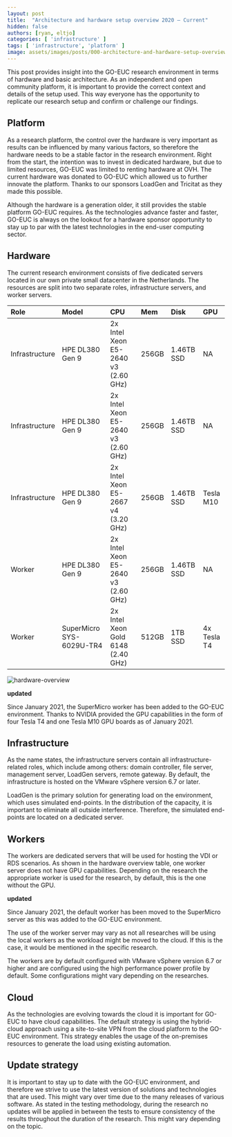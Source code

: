 ```yaml
---
layout: post
title:  "Architecture and hardware setup overview 2020 – Current"
hidden: false
authors: [ryan, eltjo]
categories: [ 'infrastructure' ]
tags: [ 'infrastructure', 'platform' ]
image: assets/images/posts/000-architecture-and-hardware-setup-overview-2020/000-architecture-and-hardware-setup-overview-2020-feature-image.png
---
```

This post provides insight into the GO-EUC research environment in terms of hardware and basic architecture. As an independent and open community platform, it is important to provide the correct context and details of the setup used. This way everyone has the opportunity to replicate our research setup and confirm or challenge our findings.

## Platform
As a research platform, the control over the hardware is very important as results can be influenced by many various factors, so therefore the hardware needs to be a stable factor in the research environment. Right from the start, the intention was to invest in dedicated hardware, but due to limited resources, GO-EUC was limited to renting hardware at OVH. The current hardware was donated to GO-EUC which allowed us to further innovate the platform. Thanks to our sponsors LoadGen and Tricitat as they made this possible.

Although the hardware is a generation older, it still provides the stable platform GO-EUC requires. As the technologies advance faster and faster, GO-EUC is always on the lookout for a hardware sponsor opportunity to stay up to par with the latest technologies in the end-user computing sector.

## Hardware
The current research environment consists of five dedicated servers located in our own private small datacenter in the Netherlands. The resources are split into two separate roles, infrastructure servers, and worker servers.

| Role | Model | CPU | Mem | Disk | GPU |
|:---- | :---- | :-- | :-- | :--- | :-- |
| Infrastructure | HPE DL380 Gen 9 | 2x Intel Xeon E5-2640 v3 (2.60 GHz) | 256GB | 1.46TB SSD | NA | 
| Infrastructure | HPE DL380 Gen 9 | 2x Intel Xeon E5-2640 v3 (2.60 GHz) | 256GB | 1.46TB SSD | NA |  
| Infrastructure | HPE DL380 Gen 9 | 2x Intel Xeon E5-2667 v4 (3.20 GHz) | 256GB | 1.46TB SSD | Tesla M10 |   
| Worker | HPE DL380 Gen 9 | 2x Intel Xeon E5-2640 v3 (2.60 GHz) | 256GB | 1.46TB SSD | NA |  
| Worker | SuperMicro SYS-6029U-TR4 | 2x Intel Xeon Gold 6148 (2.40 GHz) | 512GB | 1TB SSD | 4x Tesla T4 |  

![hardware-overview]({{site.baseurl}}/assets/images/posts/000-architecture-and-hardware-setup-overview-2020/)

**updated**

Since January 2021, the SuperMicro worker has been added to the GO-EUC environment. 
Thanks to NVIDIA provided the GPU capabilities in the form of four Tesla T4 and one Tesla M10 GPU boards as of January 2021.

## Infrastructure
As the name states, the infrastructure servers contain all infrastructure-related roles, which include among others: domain controller, file server, management server, LoadGen servers, remote gateway. By default, the infrastructure is hosted on the VMware vSphere version 6.7 or later.

LoadGen is the primary solution for generating load on the environment, which uses simulated end-points. In the distribution of the capacity, it is important to eliminate all outside interference. Therefore, the simulated end-points are located on a dedicated server.

## Workers
The workers are dedicated servers that will be used for hosting the VDI or RDS scenarios. As shown in the hardware overview table, one worker server does not have GPU capabilities. Depending on the research the appropriate worker is used for the research, by default, this is the one without the GPU.

**updated**

Since January 2021, the default worker has been moved to the SuperMicro server as this was added to the GO-EUC environment.

The use of the worker server may vary as not all researches will be using the local workers as the workload might be moved to the cloud. If this is the case, it would be mentioned in the specific research.

The workers are by default configured with VMware vSphere version 6.7 or higher and are configured using the high performance power profile by default. Some configurations might vary depending on the researches.

## Cloud
As the technologies are evolving towards the cloud it is important for GO-EUC to have cloud capabilities. The default strategy is using the hybrid-cloud approach using a site-to-site VPN from the cloud platform to the GO-EUC environment. This strategy enables the usage of the on-premises resources to generate the load using existing automation.

## Update strategy
It is important to stay up to date with the GO-EUC environment, and therefore we strive to use the latest version of solutions and technologies that are used. This might vary over time due to the many releases of various software. As stated in the testing methodology, during the research no updates will be applied in between the tests to ensure consistency of the results throughout the duration of the research. This might vary depending on the topic.



